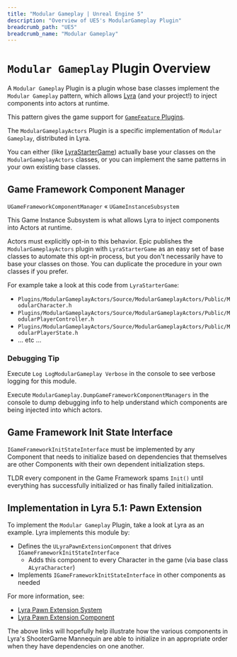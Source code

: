 ```yaml
---
title: "Modular Gameplay | Unreal Engine 5"
description: "Overview of UE5's ModularGameplay Plugin"
breadcrumb_path: "UE5"
breadcrumb_name: "Modular Gameplay"
---
```


# `Modular Gameplay` Plugin Overview

A `Modular Gameplay` Plugin is a plugin whose base classes implement the `Modular Gameplay` pattern,
which allows [Lyra](/UE5/LyraStarterGame/) (and your project!)
to inject components into actors at runtime.

This pattern gives the game support for
[`GameFeature` Plugins](/UE5/GameFeatures/).

The `ModularGameplayActors` Plugin is a specific implementation of `Modular Gameplay`,
distributed in Lyra.

You can either (like [LyraStarterGame](/UE5/LyraStarterGame/))
actually base your classes on the `ModularGameplayActors` classes,
or you can implement the same patterns in your own existing base classes.


<a id="GameFrameworkComponentManager"></a>
## Game Framework Component Manager

`UGameFrameworkComponentManager` « `UGameInstanceSubsystem`

This Game Instance Subsystem is what allows Lyra to inject components into Actors at runtime.

Actors must explicitly opt-in to this behavior.
Epic publishes the `ModularGameplayActors` plugin with `LyraStarterGame` as an easy set of base
classes to automate this opt-in process, but you don't necessarily
have to base your classes on those.
You can duplicate the procedure in your own classes if you prefer.

For example take a look at this code from `LyraStarterGame`:

- `Plugins/ModularGameplayActors/Source/ModularGameplayActors/Public/ModularCharacter.h`
- `Plugins/ModularGameplayActors/Source/ModularGameplayActors/Public/ModularPlayerController.h`
- `Plugins/ModularGameplayActors/Source/ModularGameplayActors/Public/ModularPlayerState.h`
- ... etc ...


### Debugging Tip

Execute `Log LogModularGameplay Verbose` in the console to see verbose logging for this module.

Execute `ModularGameplay.DumpGameFrameworkComponentManagers` in the console to dump
debugging info to help understand which components are being injected into which actors.


<a id="GameFrameworkInitStateInterface"></a>
## Game Framework Init State Interface

`IGameFrameworkInitStateInterface` must be implemented by any Component that needs to initialize
based on dependencies that themselves are other Components with their own dependent initialization steps.

TLDR every component in the Game Framework spams `Init()` until everything has successfully initialized
or has finally failed initialization.


## Implementation in Lyra 5.1: Pawn Extension

To implement the `Modular Gameplay` Plugin, take a look at Lyra as an example.
Lyra implements this module by:

- Defines the `ULyraPawnExtensionComponent` that drives `IGameFrameworkInitStateInterface`
  - Adds this component to every Character in the game (via base class `ALyraCharacter`)
- Implements `IGameFrameworkInitStateInterface` in other components as needed

For more information, see:

- [Lyra Pawn Extension System](/UE5/LyraStarterGame/ShooterMannequin#PawnExtensionSystem)
- [Lyra Pawn Extension Component](/UE5/LyraStarterGame/ShooterMannequin#PawnExtensionComponent)

The above links will hopefully help illustrate how the various components 
in Lyra's ShooterGame Mannequin are able to initialize in an appropriate order
when they have dependencies on one another.
